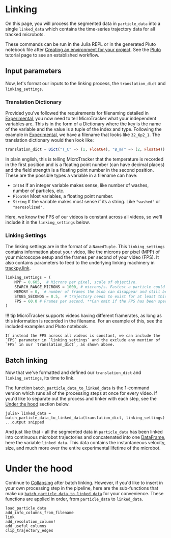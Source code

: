 # Linking

On this page, you will process the segmented data in `particle_data` into a single `linked_data` which contains the time-series trajectory data for all tracked microbots.

These commands can be run in the Julia REPL or in the generated Pluto notebook file after [Creating an environment for your project](@ref). See the [Pluto](@ref) tutorial page to see an established workflow.

## Input parameters
Now, let's format our inputs to the linking process, the `translation_dict` and `linking_settings`.

### Translation Dictionary
Provided you've followed the requirements for filenaming detailed in [Experimental](@ref), you now need to tell MicroTracker what your independent variables are. This is in the form of a Dictionary where the key is the name of the variable and the value is a tuple of the index and type. Following the example in [Experimental](@ref), we have a filename that looks like `32_6p2_1`. The translation dictionary would then look like:

```julia
translation_dict = Dict("T_C" => (1, Float64), "B_mT" => (2, Float64))
```

In plain english, this is telling MicroTracker that the temperature is recorded in the first position and is a floating point number (can have decimal places) and the field strength is a floating point number in the second position. These are the possible types a variable in a filename can have:

- `Int64` If an integer variable makes sense, like number of washes, number of particles, etc.
- `Float64` Most variables, a floating point number.
- `String` If the variable makes most sense if its a string. Like `"washed"` or `"aerosolized"`.

Here, we know the FPS of our videos is constant across all videos, so we'll include it in the `linking_settings` below.

### Linking Settings
The linking settings are in the format of a `NamedTuple`. This `linking_settings` contains information about your video, like the microns per pixel (MPP) of your microscope setup and the frames per second of your video (FPS). It also contains parameters to feed to the underlying linking machinery in [trackpy.link](https://soft-matter.github.io/trackpy/v0.6.1/generated/trackpy.link.html#trackpy.link).

```julia
linking_settings = (
    MPP = 0.605,  # Microns per pixel, scale of objective.
    SEARCH_RANGE_MICRONS = 1000, # microns/s. Fastest a particle could be traveling. Determines "how far" to look to link.
    MEMORY = 0,  # number of frames the blob can disappear and still be remembered
    STUBS_SECONDS = 0.5,  # trajectory needs to exist for at least this many seconds 
    FPS = 60.0 # Frames per second. **Can omit if the FPS has been specified in the filename.**
)
```

!!! tip
    MicroTracker supports videos having different framerates, as long as this information is recorded in the filename. For an example of this, see the included examples and Pluto notebook.

    If instead the FPS across all videos is constant, we can include the `FPS` parameter in `linking_settings` and the exclude any mention of `FPS` in our `translation_dict`, as shown above.

## Batch linking
Now that we've formatted and defined our `translation_dict` and `linking_settings`, its time to link.

The function [`batch_particle_data_to_linked_data`](@ref) is the 1-command version which runs all of the processing steps at once for every video. If you'd like to separate out the process and tinker with each step, see the [Under the hood](@ref) section below. 

```julia-repl
julia> linked_data = batch_particle_data_to_linked_data(translation_dict, linking_settings)
...output snipped
```

And just like that - all the segmented data in `particle_data` has been linked into continuous microbot trajectories and concatenated into one [DataFrame](https://dataframes.juliadata.org/stable/), here the variable `linked_data`. This data contains the instantaneous velocity, size, and much more over the entire experimental lifetime of the microbot.

# Under the hood
Continue to [Collapsing](@ref) after batch linking. However, if you'd like to insert in your own processing step in the pipeline, here are the sub-functions that make up [`batch_particle_data_to_linked_data`](@ref) for your convenience. These functions are applied in order, from `particle_data` to `linked_data`.


```@docs
load_particle_data
add_info_columns_from_filename
link
add_resolution_column!
add_useful_columns
clip_trajectory_edges
```